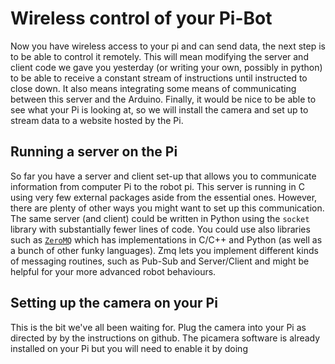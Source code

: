 # Wireless control of your Pi-Bot

Now you have wireless access to your pi and can send data, the next step is to be able to control it remotely.  This will mean modifying the server and client code we gave you yesterday (or writing your own, possibly in python) to be able to receive a constant stream of instructions until instructed to close down.  It also means integrating some means of communicating between this server and the Arduino.  Finally, it would be nice to be able to see what your Pi is looking at, so we will install the camera and set up to stream data to a website hosted by the Pi.

## Running a server on the Pi

So far you have a server and client set-up that allows you to communicate information from computer Pi to the robot pi.  This server is running in C using very few external packages aside from the essential ones.  However, there are plenty of other ways you might want to set up this communication.  The same server (and client) could be written in Python using the `socket` library with substantially fewer lines of code.  You could use also libraries such as [`ZeroMQ`](https://zeromq.org/ "zmq") which has implementations in C/C++ and Python (as well as a bunch of other funky languages).  Zmq lets you implement different kinds of messaging routines, such as Pub-Sub and Server/Client and might be helpful for your more advanced robot behaviours.

## Setting up the camera on your Pi

This is the bit we've all been waiting for.  Plug the camera into your Pi as directed by by the instructions on github.  The picamera software is already installed on your Pi but you will need to enable it by doing 